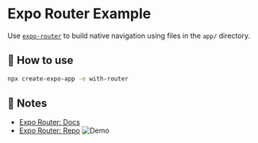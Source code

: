 # Expo Router Example

Use [`expo-router`](https://expo.github.io/router) to build native navigation using files in the `app/` directory.

## 🚀 How to use

```sh
npx create-expo-app -e with-router
```

## 📝 Notes

- [Expo Router: Docs](https://expo.github.io/router)
- [Expo Router: Repo](https://github.com/expo/router)
![Demo](https://github.com/HemantWD/Gurucool-Assignment/assets/115880634/ffba280c-a4f9-40da-93f3-ef72c4e0a2a7)

